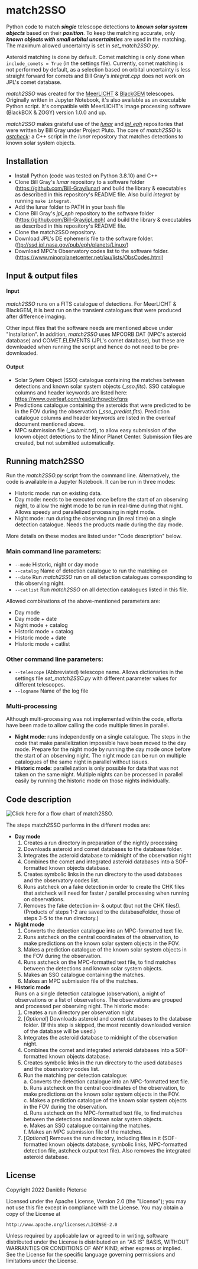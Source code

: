 # match2SSO
Python code to match ***single*** telescope detections to ***known solar system objects*** based on their ***position***. To keep the matching accurate, only ***known objects with small orbital uncertainties*** are used in the matching. The maximum allowed uncertainty is set in _set_match2SSO.py_.

Asteroid matching is done by default. Comet matching is only done when ```include_comets = True``` (in the settings file). Currently, comet matching is not performed by default, as a selection based on orbital uncertainty is less straight forward for comets and Bill Gray's _integrat.cpp_ does not work on JPL's comet database.

_match2SSO_ was created for the [MeerLICHT](http://www.meerlicht.uct.ac.za/) & [BlackGEM](https://astro.ru.nl/blackgem/) telescopes. Originally written in Jupyter Notebook, it's also available as an executable Python script. It's compatible with MeerLICHT's image processing software (BlackBOX & ZOGY) version 1.0.0 and up.

_match2SSO_ makes grateful use of the [_lunar_](https://github.com/Bill-Gray/lunar) and [_jpl_eph_](https://github.com/Bill-Gray/jpl_eph) repositories that were written by Bill Gray under Project Pluto. The core of _match2SSO_ is [_astcheck_](https://www.projectpluto.com/astcheck.htm): a C++ script in the _lunar_ repository that matches detections to known solar system objects.


## Installation
- Install Python (code was tested on Python 3.8.10) and C++ 
- Clone Bill Gray's _lunar_ repository to a software folder (https://github.com/Bill-Gray/lunar) and build the library & executables as described in this repository's README file. Also build _integrat_ by running ```make integrat```.
- Add the lunar folder to PATH in your bash file
- Clone Bill Gray's _jpl_eph_ repository to the software folder (https://github.com/Bill-Gray/jpl_eph) and build the library & executables as described in this repository's README file.
- Clone the match2SSO repository.
- Download JPL's DE ephemeris file to the software folder. (ftp://ssd.jpl.nasa.gov/pub/eph/planets/Linux/)
- Download MPC's Observatory codes list to the software folder. (https://www.minorplanetcenter.net/iau/lists/ObsCodes.html)


## Input & output files
#### Input
_match2SSO_ runs on a FITS catalogue of detections. For MeerLICHT & BlackGEM, it is best run on the transient catalogues that were produced after difference imaging.

Other input files that the software needs are mentioned above under "Installation".
In addition, _match2SSO_ uses MPCORB.DAT (MPC's asteroid database) and COMET.ELEMENTS (JPL's comet database), but these are downloaded when running the script and hence do not need to be pre-downloaded.

#### Output
- Solar Sytem Object (SSO) catalogue containing the matches between detections and known solar system objects (__sso.fits_). SSO catalogue columns and header keywords are listed here: https://www.overleaf.com/read/zrhqwcbkfqns
- Predictions catalogue containing the asteroids that were predicted to be in the FOV during the observation (__sso_predict.fits_). Prediction catalogue columns and header keywords are listed in the overleaf document mentioned above.
- MPC submission file (__submit.txt_), to allow easy submission of the known object detections to the Minor Planet Center. Submission files are created, but not submitted automatically. 


## Running match2SSO
Run the _match2SSO.py_ script from the command line. Alternatively, the code is available in a Jupyter Notebook. It can be run in three modes:
- Historic mode: run on existing data. 
- Day mode: needs to be executed once before the start of an observing night, to allow the night mode to be run in real-time during that night. Allows speedy and parallelized processing in night mode.
- Night mode: run during the observing run (in real time) on a single detection catalogue. Needs the products made during the day mode.

More details on these modes are listed under "Code description" below.


### Main command line parameters:
- ```--mode``` Historic, night or day mode
- ```--catalog``` Name of detection catalogue to run the matching on
- ```--date``` Run _match2SSO_ run on all detection catalogues corresponding to this observing night.
- ```--catlist``` Run _match2SSO_ on all detection catalogues listed in this file.

Allowed combinations of the above-mentioned parameters are:
- Day mode
- Day mode + date
- Night mode + catalog
- Historic mode + catalog
- Historic mode + date
- Historic mode + catlist


### Other command line parameters:
- ```--telescope``` (Abbreviated) telescope name. Allows dictionaries in the settings file _set_match2SSO.py_ with different parameter values for different telescopes.
- ```--logname``` Name of the log file


### Multi-processing
Although multi-processing was not implemented within the code, efforts have been made to allow calling the code multiple times in parallel.
- **Night mode:** runs independently on a single catalogue. The steps in the code that make parallelization impossible have been moved to the day mode. Prepare for the night mode by running the day mode once before the start of an observing night. The night mode can be run on multiple catalogues of the same night in parallel without issues. 
- **Historic mode:** parallelization is only possible for data that was not taken on the same night. Multiple nights can be processed in parallel easily by running the historic mode on those nights individually.


## Code description
![Click here for a flow chart of match2SSO.](https://github.com/dpieterse/match2SSO/blob/master/match2SSO_flow.png?raw=true)

The steps match2SSO performs in the different modes are:
- **Day mode**
    1. Creates a run directory in preparation of the nightly processing
    2. Downloads asteroid and comet databases to the database folder.
    3. Integrates the asteroid database to midnight of the observation night
    4. Combines the comet and integrated asteroid databases into a SOF-formatted known objects database.
    5. Creates symbolic links in the run directory to the used databases and the observatory codes list.
    6. Runs astcheck on a fake detection in order to create the CHK files that astcheck will need for faster / parallel processing when running on observations. 
    7. Removes the fake detection in- & output (but not the CHK files!).
    (Products of steps 1-2 are saved to the databaseFolder, those of steps 3-5
    to the run directory.)
- **Night mode**
    1. Converts the detection catalogue into an MPC-formatted text file.
    2. Runs astcheck on the central coordinates of the observation, to make predictions on the known solar system objects in the FOV.
    3. Makes a prediction catalogue of the known solar system objects in the FOV during the observation.
    4. Runs astcheck on the MPC-formatted text file, to find matches between the detections and known solar system objects. 
    5. Makes an SSO catalogue containing the matches.
    6. Makes an MPC submission file of the matches.
- **Historic mode**<br/> Runs on a single detection catalogue (observation), a night of observations or a list of observations. The observations are grouped and processed per observing night. The historic mode:
    1. Creates a run directory per observation night
    2. [_Optional_] Downloads asteroid and comet databases to the database folder. (If this step is skipped, the most recently downloaded version of the database will be used.)
    3. Integrates the asteroid database to midnight of the observation night.
    4. Combines the comet and integrated asteroid databases into a SOF-formatted known objects database.
    5. Creates symbolic links in the run directory to the used databases and the observatory codes list.
    6. Run the matching per detection catalogue:<br/>
          a. Converts the detection catalogue into an MPC-formatted text file.
          <br/>b. Runs astcheck on the central coordinates of the observation, to make predictions on the known solar system objects in the FOV.
          <br/>c. Makes a prediction catalogue of the known solar system objects in the FOV during the observation.
          <br/>d. Runs astcheck on the MPC-formatted text file, to find matches between the detections and known solar system objects. 
          <br/>e. Makes an SSO catalogue containing the matches.
          <br/>f. Makes an MPC submission file of the matches.<br/>
    7. [_Optional_] Removes the run directory, including files in it (SOF-formatted known objects database, symbolic links, MPC-formatted detection file, astcheck output text file). Also removes the integrated asteroid database.
    
## License
Copyright 2022 Dani&euml;lle Pieterse

Licensed under the Apache License, Version 2.0 (the "License");
you may not use this file except in compliance with the License.
You may obtain a copy of the License at

    http://www.apache.org/licenses/LICENSE-2.0

Unless required by applicable law or agreed to in writing, software
distributed under the License is distributed on an "AS IS" BASIS,
WITHOUT WARRANTIES OR CONDITIONS OF ANY KIND, either express or implied.
See the License for the specific language governing permissions and
limitations under the License.
